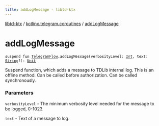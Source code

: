 ```yaml
---
title: addLogMessage - libtd-ktx
---
```


[libtd-ktx](../index.html) / [kotlinx.telegram.coroutines](index.html) / [addLogMessage](./add-log-message.html)

# addLogMessage

`suspend fun `[`TelegramFlow`](../kotlinx.telegram.core/-telegram-flow/index.html)`.addLogMessage(verbosityLevel: `[`Int`](https://kotlinlang.org/api/latest/jvm/stdlib/kotlin/-int/index.html)`, text: `[`String`](https://kotlinlang.org/api/latest/jvm/stdlib/kotlin/-string/index.html)`?): `[`Unit`](https://kotlinlang.org/api/latest/jvm/stdlib/kotlin/-unit/index.html)

Suspend function, which adds a message to TDLib internal log. This is an offline method. Can be
called before authorization. Can be called synchronously.

### Parameters

`verbosityLevel` - The minimum verbosity level needed for the message to be logged, 0-1023.

`text` - Text of a message to log.
